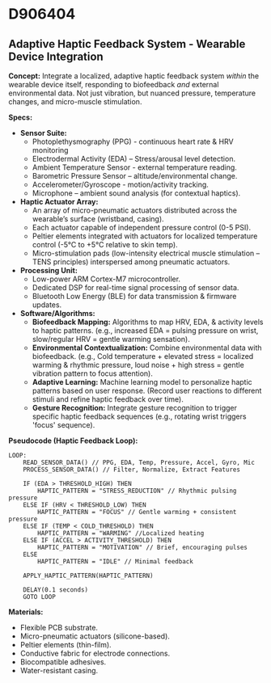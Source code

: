 # D906404

## Adaptive Haptic Feedback System - Wearable Device Integration

**Concept:** Integrate a localized, adaptive haptic feedback system *within* the wearable device itself, responding to biofeedback *and* external environmental data. Not just vibration, but nuanced pressure, temperature changes, and micro-muscle stimulation.

**Specs:**

*   **Sensor Suite:**
    *   Photoplethysmography (PPG) - continuous heart rate & HRV monitoring
    *   Electrodermal Activity (EDA) – Stress/arousal level detection.
    *   Ambient Temperature Sensor - external temperature reading.
    *   Barometric Pressure Sensor – altitude/environmental change.
    *   Accelerometer/Gyroscope - motion/activity tracking.
    *   Microphone – ambient sound analysis (for contextual haptics).
*   **Haptic Actuator Array:**
    *   An array of micro-pneumatic actuators distributed across the wearable’s surface (wristband, casing).
    *   Each actuator capable of independent pressure control (0-5 PSI).
    *   Peltier elements integrated with actuators for localized temperature control (-5°C to +5°C relative to skin temp).
    *   Micro-stimulation pads (low-intensity electrical muscle stimulation – TENS principles) interspersed among pneumatic actuators.
*   **Processing Unit:**
    *   Low-power ARM Cortex-M7 microcontroller.
    *   Dedicated DSP for real-time signal processing of sensor data.
    *   Bluetooth Low Energy (BLE) for data transmission & firmware updates.
*   **Software/Algorithms:**
    *   **Biofeedback Mapping:** Algorithms to map HRV, EDA, & activity levels to haptic patterns.  (e.g., increased EDA = pulsing pressure on wrist, slow/regular HRV = gentle warming sensation).
    *   **Environmental Contextualization:**  Combine environmental data with biofeedback. (e.g., Cold temperature + elevated stress = localized warming & rhythmic pressure, loud noise + high stress = gentle vibration pattern to focus attention).
    *   **Adaptive Learning:** Machine learning model to personalize haptic patterns based on user response. (Record user reactions to different stimuli and refine haptic feedback over time).
    *   **Gesture Recognition:** Integrate gesture recognition to trigger specific haptic feedback sequences (e.g., rotating wrist triggers 'focus' sequence).

**Pseudocode (Haptic Feedback Loop):**

```
LOOP:
    READ_SENSOR_DATA() // PPG, EDA, Temp, Pressure, Accel, Gyro, Mic
    PROCESS_SENSOR_DATA() // Filter, Normalize, Extract Features
    
    IF (EDA > THRESHOLD_HIGH) THEN
        HAPTIC_PATTERN = "STRESS_REDUCTION" // Rhythmic pulsing pressure
    ELSE IF (HRV < THRESHOLD_LOW) THEN
        HAPTIC_PATTERN = "FOCUS" // Gentle warming + consistent pressure
    ELSE IF (TEMP < COLD_THRESHOLD) THEN
        HAPTIC_PATTERN = "WARMING" //Localized heating
    ELSE IF (ACCEL > ACTIVITY_THRESHOLD) THEN
        HAPTIC_PATTERN = "MOTIVATION" // Brief, encouraging pulses
    ELSE
        HAPTIC_PATTERN = "IDLE" // Minimal feedback
    
    APPLY_HAPTIC_PATTERN(HAPTIC_PATTERN)
    
    DELAY(0.1 seconds)
    GOTO LOOP
```

**Materials:**

*   Flexible PCB substrate.
*   Micro-pneumatic actuators (silicone-based).
*   Peltier elements (thin-film).
*   Conductive fabric for electrode connections.
*   Biocompatible adhesives.
*   Water-resistant casing.